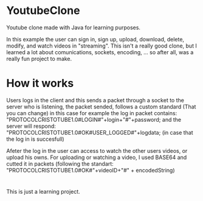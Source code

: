 # YoutubeClone

Youtube clone made with Java for learning purposes. 

In this example the user can sign in, sign up, upload, download, delete, modify, and watch videos in "streaming".
This isn't a really good clone, but I learned a lot about comunications, sockets, encoding, ... so after all, was a really fun project to make.

# How it works

Users logs in the client and this sends a packet through a socket to the server who is listening, the packet sended, follows a custom standard (That you can change)
in this case for example the log in packet contains: 
"PROTOCOLCRISTOTUBE1.0#LOGIN#"+login+"#"+password;
and the server will respond:  "PROTOCOLCRISTOTUBE1.0#OK#USER_LOGGED#"+logdata; (in case that the log in is succesfull)

Afeter the log in the user can access to watch the other users videos, or upload his owns. For uploading or watching a video, I used BASE64 and cutted it in packets (following the standart: "PROTOCOLCRISTOTUBE1.0#OK#"+videoID+"#" + encodedString)

# 
This is just a learning project.


